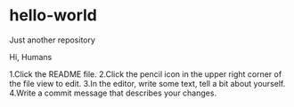 hello-world
===========

Just another repository

Hi, Humans

1.Click the README file.
2.Click the pencil icon in the upper right corner of the file view to edit.
3.In the editor, write some text, tell a bit about yourself.
4.Write a commit message that describes your changes.

